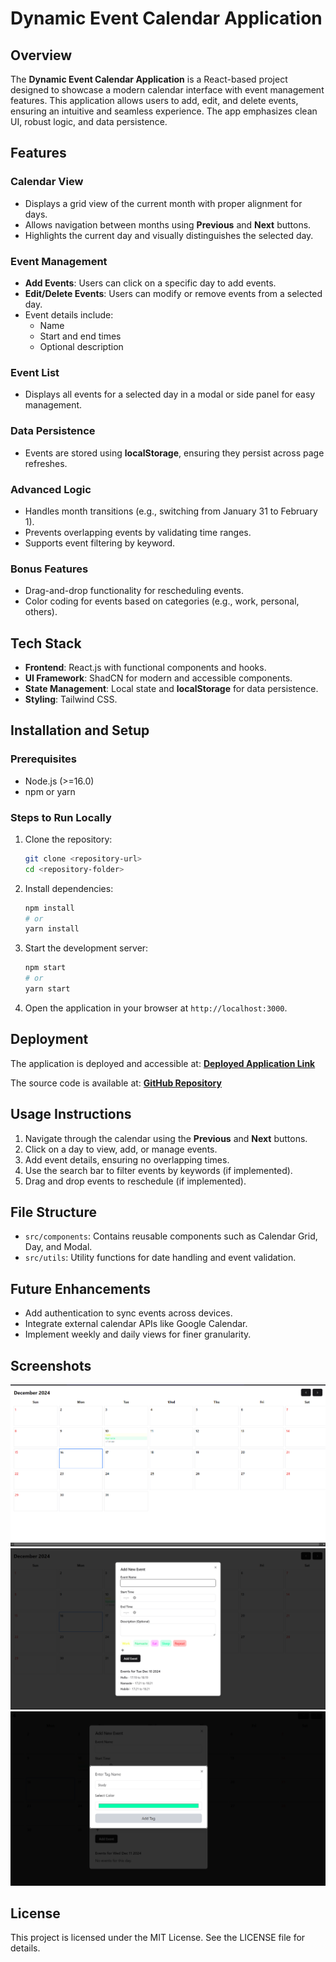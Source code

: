 
# Dynamic Event Calendar Application

## Overview

The **Dynamic Event Calendar Application** is a React-based project designed to showcase a modern calendar interface with event management features. This application allows users to add, edit, and delete events, ensuring an intuitive and seamless experience. The app emphasizes clean UI, robust logic, and data persistence.

## Features

### Calendar View

- Displays a grid view of the current month with proper alignment for days.
- Allows navigation between months using **Previous** and **Next** buttons.
- Highlights the current day and visually distinguishes the selected day.

### Event Management

- **Add Events**: Users can click on a specific day to add events.
- **Edit/Delete Events**: Users can modify or remove events from a selected day.
- Event details include:
  - Name
  - Start and end times
  - Optional description

### Event List

- Displays all events for a selected day in a modal or side panel for easy management.

### Data Persistence

- Events are stored using **localStorage**, ensuring they persist across page refreshes.

### Advanced Logic

- Handles month transitions (e.g., switching from January 31 to February 1).
- Prevents overlapping events by validating time ranges.
- Supports event filtering by keyword.

### Bonus Features

- Drag-and-drop functionality for rescheduling events.
- Color coding for events based on categories (e.g., work, personal, others).

## Tech Stack

- **Frontend**: React.js with functional components and hooks.
- **UI Framework**: ShadCN for modern and accessible components.
- **State Management**: Local state and **localStorage** for data persistence.
- **Styling**: Tailwind CSS.

## Installation and Setup

### Prerequisites

- Node.js (>=16.0)
- npm or yarn

### Steps to Run Locally

1. Clone the repository:

   ```bash
   git clone <repository-url>
   cd <repository-folder>
   ```

2. Install dependencies:

   ```bash
   npm install
   # or
   yarn install
   ```

3. Start the development server:

   ```bash
   npm start
   # or
   yarn start
   ```

4. Open the application in your browser at `http://localhost:3000`.

## Deployment

The application is deployed and accessible at:
[**Deployed Application Link**](<https://calender-nu-gilt.vercel.app/>)

The source code is available at:
[**GitHub Repository**](<https://github.com/adityav477/calender>)

## Usage Instructions

1. Navigate through the calendar using the **Previous** and **Next** buttons.
2. Click on a day to view, add, or manage events.
3. Add event details, ensuring no overlapping times.
4. Use the search bar to filter events by keywords (if implemented).
5. Drag and drop events to reschedule (if implemented).

## File Structure

- `src/components`: Contains reusable components such as Calendar Grid, Day, and Modal.
- `src/utils`: Utility functions for date handling and event validation.

## Future Enhancements

- Add authentication to sync events across devices.
- Integrate external calendar APIs like Google Calendar.
- Implement weekly and daily views for finer granularity.

## Screenshots

![Screenshot1](<https://github.com/adityav477/calender/blob/master/public/screenshots/Screenshot%202024-12-16%20182709.png?raw=true>)
![ScreenShot2](<https://github.com/adityav477/calender/blob/master/public/screenshots/Screenshot%202024-12-16%20183719.png?raw=true>)
![Screenshot3](<https://github.com/adityav477/calender/blob/master/public/screenshots/Screenshot%202024-12-16%20183826.png?raw=true>)

## License

This project is licensed under the MIT License. See the LICENSE file for details.
